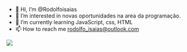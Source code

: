 - 👋 Hi, I’m @Rodolfoisaias
- 👀 I’m interested in novas oportunidades na area da programação.
- 🌱 I’m currently learning JavaScript, css, HTML
- 📫 How to reach me  rodolfo_isaias@outlook.com
<!---
Rodolfoisaias/Rodolfoisaias is a ✨ special ✨ repository because its `README.md` (this file) appears on your GitHub profile.
You can click the Preview link to take a look at your changes.
--->


<div> 
            <img src="https://cdn.jsdelivr.net/gh/devicons/devicon/icons/adonisjs/adonisjs-original.svg" />
            
          
</div>
